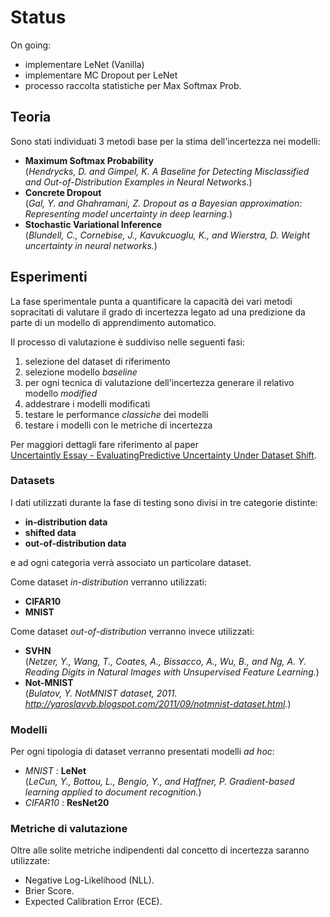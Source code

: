 # Status
On going:
- implementare LeNet (Vanilla)
- implementare MC Dropout per LeNet
- processo raccolta statistiche per Max Softmax Prob.


## Teoria
Sono stati individuati 3 metodi base per la stima dell'incertezza nei modelli:
- **Maximum Softmax Probability** \
(*Hendrycks, D. and Gimpel, K. A Baseline for Detecting Misclassified and Out-of-Distribution
Examples in Neural Networks.*)
- **Concrete Dropout** \
(*Gal, Y. and Ghahramani, Z. Dropout as a Bayesian approximation: Representing model uncertainty in deep learning.*)
- **Stochastic Variational Inference** \
(*Blundell, C., Cornebise, J., Kavukcuoglu, K., and Wierstra, D. Weight uncertainty in neural networks.*)


## Esperimenti
La fase sperimentale punta a quantificare la capacità dei vari metodi sopracitati di valutare il grado di incertezza legato ad una predizione da parte di un modello di apprendimento automatico.

Il processo di valutazione è suddiviso nelle seguenti fasi:
1. selezione del dataset di riferimento
2. selezione modello *baseline*
3. per ogni tecnica di valutazione dell'incertezza generare il relativo modello *modified*
4. addestrare i modelli modificati
5. testare le performance *classiche* dei modelli
6. testare i modelli con le metriche di incertezza

Per maggiori dettagli fare riferimento al paper \
[Uncertaintly Essay - EvaluatingPredictive Uncertainty Under Dataset Shift](papers/Uncertaintly%20Essay%20-%20EvaluatingPredictive%20Uncertainty%20Under%20Dataset%20Shift.pdf).

### Datasets
I dati utilizzati durante la fase di testing sono divisi in tre categorie distinte:
- **in-distribution data**
- **shifted data**
- **out-of-distribution data**

e ad ogni categoria verrà associato un particolare dataset.

Come dataset *in-distribution* verranno utilizzati:
- **CIFAR10**
- **MNIST**

Come dataset *out-of-distribution* verranno invece utilizzati:
- **SVHN** \
(*Netzer, Y., Wang, T., Coates, A., Bissacco, A., Wu, B., and Ng, A. Y. Reading Digits in Natural
Images with Unsupervised Feature Learning.*)
- **Not-MNIST** \
(*Bulatov, Y. NotMNIST dataset, 2011. http://yaroslavvb.blogspot.com/2011/09/notmnist-dataset.html.*)


### Modelli
Per ogni tipologia di dataset verranno presentati modelli *ad hoc*:
- *MNIST* : **LeNet** \
(*LeCun, Y., Bottou, L., Bengio, Y., and Haffner, P. Gradient-based learning applied to document
recognition.*)
- *CIFAR10* : **ResNet20**





### Metriche di valutazione
Oltre alle solite metriche indipendenti dal concetto di incertezza saranno utilizzate:
- Negative Log-Likelihood (NLL).
- Brier Score.
- Expected Calibration Error (ECE).


